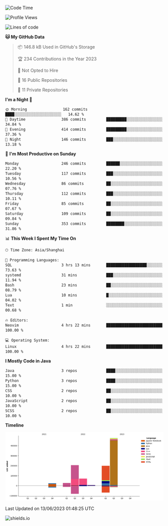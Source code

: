 <!--START_SECTION:waka-->
![Code Time](http://img.shields.io/badge/Code%20Time-298%20hrs%2026%20mins-blue)

![Profile Views](http://img.shields.io/badge/Profile%20Views-1-blue)

![Lines of code](https://img.shields.io/badge/From%20Hello%20World%20I%27ve%20Written-1.0%20million%20lines%20of%20code-blue)

**🐱 My GitHub Data** 

> 📦 146.8 kB Used in GitHub's Storage 
 > 
> 🏆 234 Contributions in the Year 2023
 > 
> 🚫 Not Opted to Hire
 > 
> 📜 16 Public Repositories 
 > 
> 🔑 11 Private Repositories 
 > 
**I'm a Night 🦉** 

```text
🌞 Morning                162 commits         ████░░░░░░░░░░░░░░░░░░░░░   14.62 % 
🌆 Daytime                386 commits         █████████░░░░░░░░░░░░░░░░   34.84 % 
🌃 Evening                414 commits         █████████░░░░░░░░░░░░░░░░   37.36 % 
🌙 Night                  146 commits         ███░░░░░░░░░░░░░░░░░░░░░░   13.18 % 
```
📅 **I'm Most Productive on Sunday** 

```text
Monday                   246 commits         ██████░░░░░░░░░░░░░░░░░░░   22.20 % 
Tuesday                  117 commits         ███░░░░░░░░░░░░░░░░░░░░░░   10.56 % 
Wednesday                86 commits          ██░░░░░░░░░░░░░░░░░░░░░░░   07.76 % 
Thursday                 112 commits         ███░░░░░░░░░░░░░░░░░░░░░░   10.11 % 
Friday                   85 commits          ██░░░░░░░░░░░░░░░░░░░░░░░   07.67 % 
Saturday                 109 commits         ██░░░░░░░░░░░░░░░░░░░░░░░   09.84 % 
Sunday                   353 commits         ████████░░░░░░░░░░░░░░░░░   31.86 % 
```


📊 **This Week I Spent My Time On** 

```text
🕑︎ Time Zone: Asia/Shanghai

💬 Programming Languages: 
SQL                      3 hrs 13 mins       ██████████████████░░░░░░░   73.63 % 
systemd                  31 mins             ███░░░░░░░░░░░░░░░░░░░░░░   11.94 % 
Bash                     23 mins             ██░░░░░░░░░░░░░░░░░░░░░░░   08.79 % 
Lua                      10 mins             █░░░░░░░░░░░░░░░░░░░░░░░░   04.02 % 
Text                     1 min               ░░░░░░░░░░░░░░░░░░░░░░░░░   00.68 % 

🔥 Editors: 
Neovim                   4 hrs 22 mins       █████████████████████████   100.00 % 

💻 Operating System: 
Linux                    4 hrs 22 mins       █████████████████████████   100.00 % 
```

**I Mostly Code in Java** 

```text
Java                     3 repos             ████░░░░░░░░░░░░░░░░░░░░░   15.00 % 
Python                   3 repos             ████░░░░░░░░░░░░░░░░░░░░░   15.00 % 
CSS                      2 repos             ██░░░░░░░░░░░░░░░░░░░░░░░   10.00 % 
JavaScript               2 repos             ██░░░░░░░░░░░░░░░░░░░░░░░   10.00 % 
SCSS                     2 repos             ██░░░░░░░░░░░░░░░░░░░░░░░   10.00 % 
```



**Timeline**

![Lines of Code chart](https://raw.githubusercontent.com/kopp4/kopp4/main/assets/bar_graph.png)


 Last Updated on 13/06/2023 01:48:25 UTC
<!--END_SECTION:waka-->
![shields.io](https://img.shields.io/github/commit-activity/w/kopp4/kopp4?color=g&label=abusing%20bot&style=flat-square)
